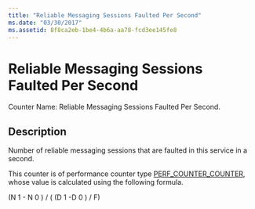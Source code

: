 ```yaml
---
title: "Reliable Messaging Sessions Faulted Per Second"
ms.date: "03/30/2017"
ms.assetid: 8f8ca2eb-1be4-4b6a-aa78-fcd3ee145fe8
---
```

# Reliable Messaging Sessions Faulted Per Second
Counter Name: Reliable Messaging Sessions Faulted Per Second.  
  
## Description  
 Number of reliable messaging sessions that are faulted in this service in a second.  
  
 This counter is of performance counter type [PERF_COUNTER_COUNTER](http://go.microsoft.com/fwlink/?LinkID=94649), whose value is calculated using the following formula.  
  
 (N 1 - N 0 ) / ( (D 1 -D 0 ) / F)
